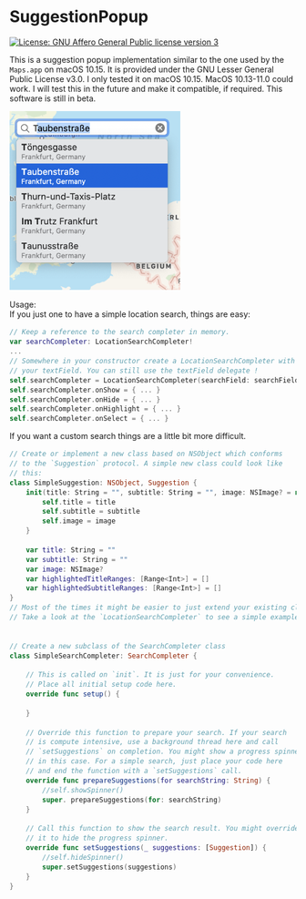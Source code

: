 # SuggestionPopup

[![License: GNU Affero General Public license version 3](https://img.shields.io/badge/License-LGPLv3-blue.svg)](https://opensource.org/licenses/lgpl-3.0)

This is a suggestion popup implementation similar to the one used by the `Maps.app` on macOS 10.15. It is provided under the GNU Lesser General Public License v3.0. I only tested it on macOS 10.15. MacOS 10.13-11.0 could work. I will test this in the future and make it compatible, if required. This software is still in beta.

<img src="screenshot.png" width="300" />

Usage:    
If you just one to have a simple location search, things are easy:

``` Swift
// Keep a reference to the search completer in memory.
var searchCompleter: LocationSearchCompleter!
...
// Somewhere in your constructor create a LocationSearchCompleter with 
// your textField. You can still use the textField delegate !
self.searchCompleter = LocationSearchCompleter(searchField: searchField)
self.searchCompleter.onShow = { ... }
self.searchCompleter.onHide = { ... }
self.searchCompleter.onHighlight = { ... }
self.searchCompleter.onSelect = { ... }
```

If you want a custom search things are a little bit more difficult. 

``` Swift
// Create or implement a new class based on NSObject which conforms
// to the `Suggestion` protocol. A simple new class could look like 
// this: 
class SimpleSuggestion: NSObject, Suggestion {
    init(title: String = "", subtitle: String = "", image: NSImage? = nil) {
        self.title = title
        self.subtitle = subtitle
        self.image = image
    }

    var title: String = ""
    var subtitle: String = ""
    var image: NSImage?
    var highlightedTitleRanges: [Range<Int>] = []
    var highlightedSubtitleRanges: [Range<Int>] = []
}
// Most of the times it might be easier to just extend your existing class.
// Take a look at the `LocationSearchCompleter` to see a simple example.


// Create a new subclass of the SearchCompleter class
class SimpleSearchCompleter: SearchCompleter {

	// This is called on `init`. It is just for your convenience.
	// Place all initial setup code here. 
	override func setup() {
	
	}

	// Override this function to prepare your search. If your search 
	// is compute intensive, use a background thread here and call
	// `setSuggestions` on completion. You might show a progress spinner
	// in this case. For a simple search, just place your code here 
	// and end the function with a `setSuggestions` call.
	override func prepareSuggestions(for searchString: String) {
		//self.showSpinner()
		super. prepareSuggestions(for: searchString)
	}
  
	// Call this function to show the search result. You might override
	// it to hide the progress spinner.
	override func setSuggestions(_ suggestions: [Suggestion]) {
		//self.hideSpinner()
		super.setSuggestions(suggestions)
	}
}
``` 
